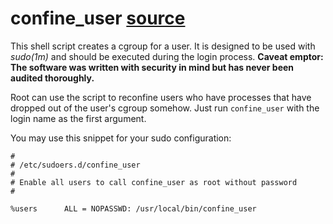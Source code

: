 # confine_user [source](../confine_user)

This shell script creates a cgroup for a user. It is designed to be used
with *sudo(1m)* and should be executed during the login process. **Caveat emptor:
The software was written with security in mind but has never been audited thoroughly.**

Root can use the script to reconfine users who have processes that have
dropped out of the user's cgroup somehow. Just run `confine_user` with the
login name as the first argument.

You may use this snippet for your sudo configuration:

    #
    # /etc/sudoers.d/confine_user
    #
    # Enable all users to call confine_user as root without password
    #

    %users		ALL = NOPASSWD: /usr/local/bin/confine_user
